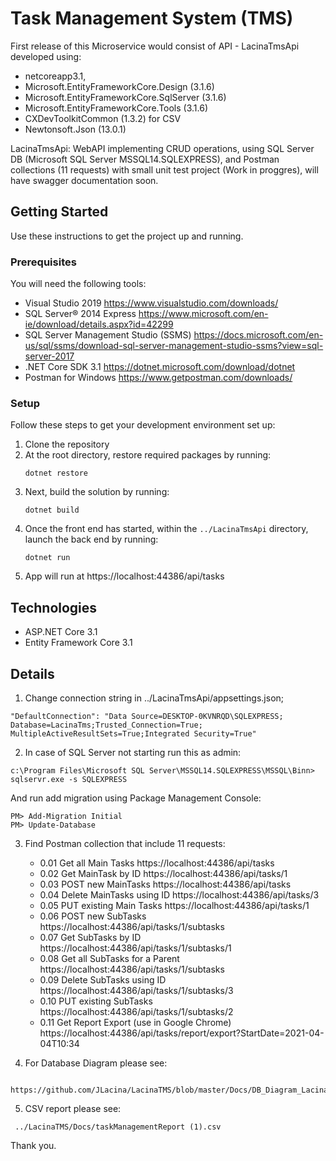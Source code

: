 # Task Management System (TMS)
First release of this Microservice would consist of API - LacinaTmsApi developed using:  
* netcoreapp3.1, 
* Microsoft.EntityFrameworkCore.Design  (3.1.6)
* Microsoft.EntityFrameworkCore.SqlServer (3.1.6)
* Microsoft.EntityFrameworkCore.Tools (3.1.6)
* CXDevToolkitCommon (1.3.2)  for CSV
* Newtonsoft.Json (13.0.1)

LacinaTmsApi: WebAPI implementing CRUD operations, using SQL Server DB (Microsoft SQL Server MSSQL14.SQLEXPRESS), and Postman collections (11 requests)
with small unit test project (Work in proggres), will have swagger documentation soon. 

## Getting Started
Use these instructions to get the project up and running.

### Prerequisites
You will need the following tools:

* Visual Studio 2019 https://www.visualstudio.com/downloads/
* SQL Server® 2014 Express https://www.microsoft.com/en-ie/download/details.aspx?id=42299
* SQL Server Management Studio (SSMS) https://docs.microsoft.com/en-us/sql/ssms/download-sql-server-management-studio-ssms?view=sql-server-2017
* .NET Core SDK 3.1 https://dotnet.microsoft.com/download/dotnet
* Postman for Windows https://www.getpostman.com/downloads/

### Setup
Follow these steps to get your development environment set up:  

  1. Clone the repository
  2. At the root directory, restore required packages by running:
     ```
     dotnet restore
     ```
  3. Next, build the solution by running:
     ```
     dotnet build
     ```
  4. Once the front end has started, within the `../LacinaTmsApi` directory, launch the back end by running:
     ```
	 dotnet run
	 ```
 5. App will run at  https://localhost:44386/api/tasks
  


## Technologies
* ASP.NET Core 3.1
* Entity Framework Core 3.1


## Details  

 1. Change connection string in ../LacinaTmsApi/appsettings.json; 
   ```
  "DefaultConnection": "Data Source=DESKTOP-0KVNRQD\SQLEXPRESS; Database=LacinaTms;Trusted_Connection=True; MultipleActiveResultSets=True;Integrated Security=True"
   ```

 2. In case of SQL Server not starting run this as admin: 
   ```
  c:\Program Files\Microsoft SQL Server\MSSQL14.SQLEXPRESS\MSSQL\Binn> sqlservr.exe -s SQLEXPRESS
   ```

  And run add migration using Package Management Console:
   ```
   PM> Add-Migration Initial
   PM> Update-Database 
   ```

3.   Find Postman collection that include 11 requests:
      * 0.01 Get all Main Tasks             https://localhost:44386/api/tasks 
      * 0.02 Get MainTask by ID             https://localhost:44386/api/tasks/1
      * 0.03 POST new MainTasks             https://localhost:44386/api/tasks 
      * 0.04 Delete MainTasks using ID      https://localhost:44386/api/tasks/3
      * 0.05 PUT existing Main Tasks        https://localhost:44386/api/tasks/1
      * 0.06 POST new SubTasks              https://localhost:44386/api/tasks/1/subtasks
      * 0.07 Get SubTasks by ID             https://localhost:44386/api/tasks/1/subtasks/1 
      * 0.08 Get all SubTasks for a Parent  https://localhost:44386/api/tasks/1/subtasks
      * 0.09 Delete SubTasks using ID       https://localhost:44386/api/tasks/1/subtasks/3
      * 0.10 PUT existing SubTasks          https://localhost:44386/api/tasks/1/subtasks/2
      * 0.11 Get Report Export (use in Google Chrome)  https://localhost:44386/api/tasks/report/export?StartDate=2021-04-04T10:34

4.   For Database Diagram please see:
   ```
    https://github.com/JLacina/LacinaTMS/blob/master/Docs/DB_Diagram_LacinaTms.png
  ```
  
5.   CSV report please see:
   ```
    ../LacinaTMS/Docs/taskManagementReport (1).csv
  ```

Thank you.


